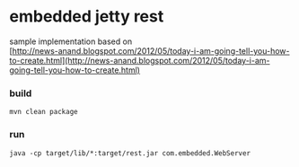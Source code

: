 

# embedded jetty rest

sample implementation based on <br />
[http://news-anand.blogspot.com/2012/05/today-i-am-going-tell-you-how-to-create.html](http://news-anand.blogspot.com/2012/05/today-i-am-going-tell-you-how-to-create.html)


### build

```
mvn clean package
```

### run 

```
java -cp target/lib/*:target/rest.jar com.embedded.WebServer 
```
